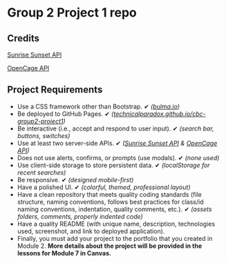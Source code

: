 # Group 2 Project 1 repo

## Credits
[Sunrise Sunset API](https://sunrise-sunset.org/api)

[OpenCage API](https://opencagedata.com/api)

## Project Requirements
* Use a CSS framework other than Bootstrap. ✔ *([bulma.io](https://bulma.io))*
* Be deployed to GitHub Pages. ✔ *([technicalparadox.github.io/cbc-group2-project1](https://technicalparadox.github.io/cbc-group2-project1))*
* Be interactive (i.e., accept and respond to user input). ✔ *(search bar, buttons, switches)*
* Use at least two server-side APIs. ✔ *([Sunrise Sunset API](https://sunrise-sunset.org/api) & [OpenCage API](https://opencagedata.com/api))*
* Does not use alerts, confirms, or prompts (use modals). ✔ *(none used)*
* Use client-side storage to store persistent data. ✔ *(localStorage for recent searches)*
* Be responsive. ✔ *(designed mobile-first)*
* Have a polished UI. ✔ *(colorful, themed, professional layout)*
* Have a clean repository that meets quality coding standards (file structure, naming conventions, follows best practices for class/id naming conventions, indentation, quality comments, etc.). ✔ *(assets folders, comments, properly indented code)*
* Have a quality README (with unique name, description, technologies used, screenshot, and link to deployed application).
* Finally, you must add your project to the portfolio that you created in Module 2.
**More details about the project will be provided in the lessons for Module 7 in Canvas.**
